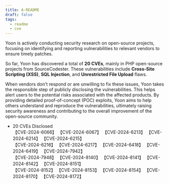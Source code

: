 ```yaml
---
title: A-README
draft: false
tags:
  - readme
  - cve
---
```

Yoon is actively conducting security research on open-source projects, focusing on identifying and reporting vulnerabilities to relevant vendors to ensure timely patches. 

So far, Yoon has discovered a total of **20 CVEs**, mainly in PHP open-source projects from SourceCodester. These vulnerabilities include **Cross-Site Scripting (XSS)**, **SQL Injection**, and **Unrestricted File Upload** flaws.

When vendors don't respond or are unwilling to fix these issues, Yoon takes the responsible step of publicly disclosing the vulnerabilities. This helps alert users to the potential risks associated with the affected products. By providing detailed proof-of-concept (POC) exploits, Yoon aims to help others understand and reproduce the vulnerabilities, ultimately raising security awareness and contributing to the overall improvement of the open-source community.

- 20 CVEs Disclosed  
【CVE-2024-6066】
【CVE-2024-6067】
【CVE-2024-6213】
【CVE-2024-6214】
【CVE-2024-6215】  
【CVE-2024-6216】
【CVE-2024-6217】
【CVE-2024-6418】
【CVE-2024-6419】
【CVE-2024-7942】  
【CVE-2024-7948】
【CVE-2024-8140】
【CVE-2024-8141】
【CVE-2024-8142】
【CVE-2024-8151】  
【CVE-2024-8152】
【CVE-2024-8153】
【CVE-2024-8154】
【CVE-2024-8170】
【CVE-2024-8172】